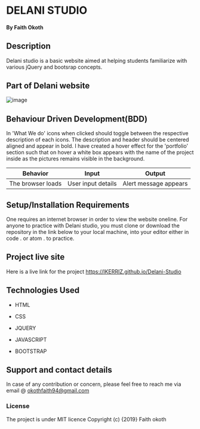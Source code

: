 # DELANI STUDIO

#### By **Faith Okoth**
## Description
 Delani studio is a basic website aimed at helping students familiarize with various jQuery and bootsrap concepts.
## Part of Delani website
![image](../assets/backgrounds/del.png)

## Behaviour Driven Development(BDD)
In 'What We do' icons when clicked should toggle between the respective description of each icons. The description and header should be centered aligned and appear in bold.
I have created a hover effect for the 'portfolio' section such that on hover a white box appears with the name of the project inside as the pictures remains visible in the background.

 | Behavior  |      Input       |  Output
|-------------|----------------|---------------|
|The browser loads|User input details|Alert message appears
                        

## Setup/Installation Requirements
One requires an internet browser in order to view the website oneline.
For anyone to practice with Delani studio, you must clone or download the repository in the link below to your local machine, into your editor either in code . or atom . to practice.
## Project live site
 Here is a live link for the project
 https://IKERRIZ.github.io/Delani-Studio
## Technologies Used
* HTML

* CSS

* JQUERY

* JAVASCRIPT

* BOOTSTRAP
## Support and contact details
In case of any contribution or concern, please feel free to reach me via email @ okothfaith94@gmail.com
### License
The project is under MIT licence
Copyright (c) {2019} Faith okoth
  
